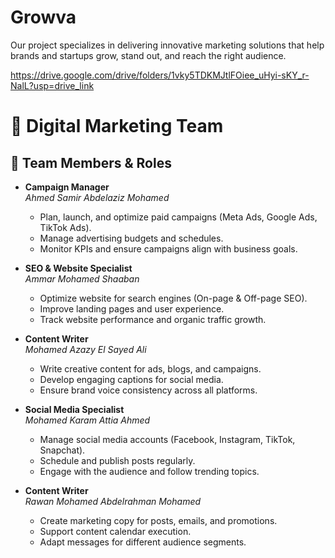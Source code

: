 # Growva
Our project specializes in delivering innovative marketing solutions that help brands and startups grow, stand out, and reach the right audience.

https://drive.google.com/drive/folders/1vky5TDKMJtlFOiee_uHyi-sKY_r-NalL?usp=drive_link


# 🎯 Digital Marketing Team

## 👥 Team Members & Roles

- **Campaign Manager**  
  *Ahmed Samir Abdelaziz Mohamed*  
  - Plan, launch, and optimize paid campaigns (Meta Ads, Google Ads, TikTok Ads).  
  - Manage advertising budgets and schedules.  
  - Monitor KPIs and ensure campaigns align with business goals.  

- **SEO & Website Specialist**  
  *Ammar Mohamed Shaaban*  
  - Optimize website for search engines (On-page & Off-page SEO).  
  - Improve landing pages and user experience.  
  - Track website performance and organic traffic growth.  

- **Content Writer**  
  *Mohamed Azazy El Sayed Ali*  
  - Write creative content for ads, blogs, and campaigns.  
  - Develop engaging captions for social media.  
  - Ensure brand voice consistency across all platforms.  

- **Social Media Specialist**  
  *Mohamed Karam Attia Ahmed*  
  - Manage social media accounts (Facebook, Instagram, TikTok, Snapchat).  
  - Schedule and publish posts regularly.  
  - Engage with the audience and follow trending topics.  

- **Content Writer**  
  *Rawan Mohamed Abdelrahman Mohamed*  
  - Create marketing copy for posts, emails, and promotions.  
  - Support content calendar execution.  
  - Adapt messages for different audience segments. 
